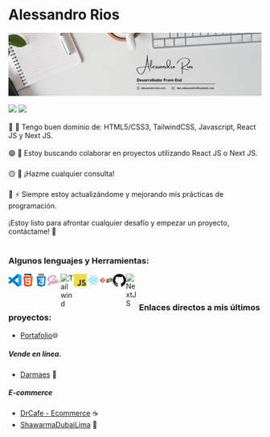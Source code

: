 # Alessandro Rios

![Main banner](./assets/banner.png)

<div> 
<img src='https://github-readme-stats-git-masterrstaa-rickstaa.vercel.app/api?username=dalessandro07&count_private=true&include_all_commits=true&show_icons=true&theme=transparent' width='380'/> 
<img src='https://github-readme-streak-stats.herokuapp.com/?user=dalessandro07&theme=transparent' width='400'>
 </div>

<br />
🔵 🚀 Tengo buen dominio de: HTML5/CSS3, TailwindCSS, Javascript, React JS y Next JS.
<br />
<br />
🟢 👯 Estoy buscando colaborar en proyectos utilizando React JS o Next JS.
<br />
<br />
🟡 💬 ¡Hazme cualquier consulta!
<br />
<br />
🔴 ⚡ Siempre estoy actualizándome y mejorando mis prácticas de programación.
<br />
<br />
¡Estoy listo para afrontar cualquier desafío y empezar un proyecto, contáctame! 🤗

<br />
<br />

### Algunos lenguajes y Herramientas:

<img align="left" alt="Visual Studio Code" width="26px" src="https://raw.githubusercontent.com/github/explore/80688e429a7d4ef2fca1e82350fe8e3517d3494d/topics/visual-studio-code/visual-studio-code.png" />
<img align="left" alt="HTML5" width="26px" src="https://raw.githubusercontent.com/github/explore/80688e429a7d4ef2fca1e82350fe8e3517d3494d/topics/html/html.png" />
<img align="left" alt="CSS3" width="26px" src="https://raw.githubusercontent.com/github/explore/80688e429a7d4ef2fca1e82350fe8e3517d3494d/topics/css/css.png" />
<img align="left" alt="Sass" width="26px" src="https://raw.githubusercontent.com/github/explore/80688e429a7d4ef2fca1e82350fe8e3517d3494d/topics/sass/sass.png" />
<img align="left" alt="Tailwind" width="26px" src="https://upload.wikimedia.org/wikipedia/commons/thumb/d/d5/Tailwind_CSS_Logo.svg/2048px-Tailwind_CSS_Logo.svg.png" />
<img align="left" alt="JavaScript" width="26px" src="https://raw.githubusercontent.com/github/explore/80688e429a7d4ef2fca1e82350fe8e3517d3494d/topics/javascript/javascript.png" />
<img align="left" alt="React" width="26px" src="https://raw.githubusercontent.com/github/explore/80688e429a7d4ef2fca1e82350fe8e3517d3494d/topics/react/react.png" />
<img align="left" alt="Git" width="26px" src="https://raw.githubusercontent.com/github/explore/80688e429a7d4ef2fca1e82350fe8e3517d3494d/topics/git/git.png" />
<img align="left" alt="GitHub" width="26px" src="https://raw.githubusercontent.com/github/explore/78df643247d429f6cc873026c0622819ad797942/topics/github/github.png" />
<img align="left" alt="NextJS" width="26px" src="https://github.com/dalessandro07/dalessandro07/assets/89921531/acca1771-4b63-4934-b42b-e037dbeb3c81" />



<br />
<br />

### Enlaces directos a mis últimos proyectos:

- [Portafolio](https://alessandrorios.com)🌐

##### Vende en línea.
- [Darmaes](https://darmaes.vercel.app/) 🚀

##### E-commerce
- [DrCafe - Ecommerce](https://drcafe.netlify.app/) ☕
- [ShawarmaDubaiLima](https://shawarmadubailima.com/) 🍔

